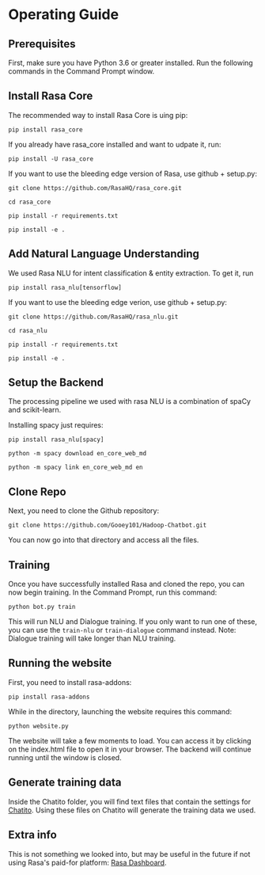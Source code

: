 # Operating Guide

## Prerequisites 

First, make sure you have Python 3.6 or greater installed.
Run the following commands in the Command Prompt window.

## Install Rasa Core
The recommended way to install Rasa Core is uing pip:

`pip install rasa_core`

If you already have rasa_core installed and want to udpate it, run:

`pip install -U rasa_core`

If you want to use the bleeding edge version of Rasa, use github + setup.py:

`git clone https://github.com/RasaHQ/rasa_core.git`

`cd rasa_core`

`pip install -r requirements.txt`

`pip install -e .`

## Add Natural Language Understanding

We used Rasa NLU for intent classification & entity extraction. To get it, run

`pip install rasa_nlu[tensorflow]`

If you want to use the bleeding edge verion, use github + setup.py:

`git clone https://github.com/RasaHQ/rasa_nlu.git`

`cd rasa_nlu`

`pip install -r requirements.txt`

`pip install -e .`

## Setup the Backend

The processing pipeline we used with rasa NLU is a combination of spaCy and scikit-learn.

Installing spacy just requires:

`pip install rasa_nlu[spacy]`

`python -m spacy download en_core_web_md`

`python -m spacy link en_core_web_md en`

## Clone Repo

Next, you need to clone the Github repository:

`git clone https://github.com/Gooey101/Hadoop-Chatbot.git`

You can now go into that directory and access all the files.

## Training
Once you have successfully installed Rasa and cloned the repo, you can now begin training. In the Command Prompt, run this command:

`python bot.py train`

This will run NLU and Dialogue training. If you only want to run one of these, you can use the `train-nlu` or `train-dialogue` command instead.
Note: Dialogue training will take longer than NLU training.

## Running the website
First, you need to install rasa-addons:

`pip install rasa-addons`

While in the directory, launching the website requires this command:

`python website.py`

The website will take a few moments to load. You can access it by clicking on the index.html file to open it in your browser. The backend will continue running until the window is closed.

## Generate training data

Inside the Chatito folder, you will find text files that contain the settings for [Chatito](https://github.com/rodrigopivi/Chatito). Using these files on Chatito will generate the training data we used.

## Extra info

This is not something we looked into, but may be useful in the future if not using Rasa's paid-for platform: [Rasa Dashboard](https://github.com/paschmann/rasa-ui).